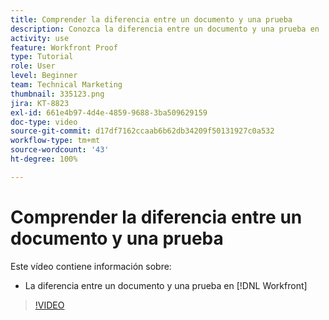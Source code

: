 ```yaml
---
title: Comprender la diferencia entre un documento y una prueba
description: Conozca la diferencia entre un documento y una prueba en  [!DNL  Workfront].
activity: use
feature: Workfront Proof
type: Tutorial
role: User
level: Beginner
team: Technical Marketing
thumbnail: 335123.png
jira: KT-8823
exl-id: 661e4b97-4d4e-4859-9688-3ba509629159
doc-type: video
source-git-commit: d17df7162ccaab6b62db34209f50131927c0a532
workflow-type: tm+mt
source-wordcount: '43'
ht-degree: 100%

---
```


# Comprender la diferencia entre un documento y una prueba

Este vídeo contiene información sobre:

* La diferencia entre un documento y una prueba en [!DNL Workfront]

>[!VIDEO](https://video.tv.adobe.com/v/335123/?quality=12&learn=on&enablevpops)

